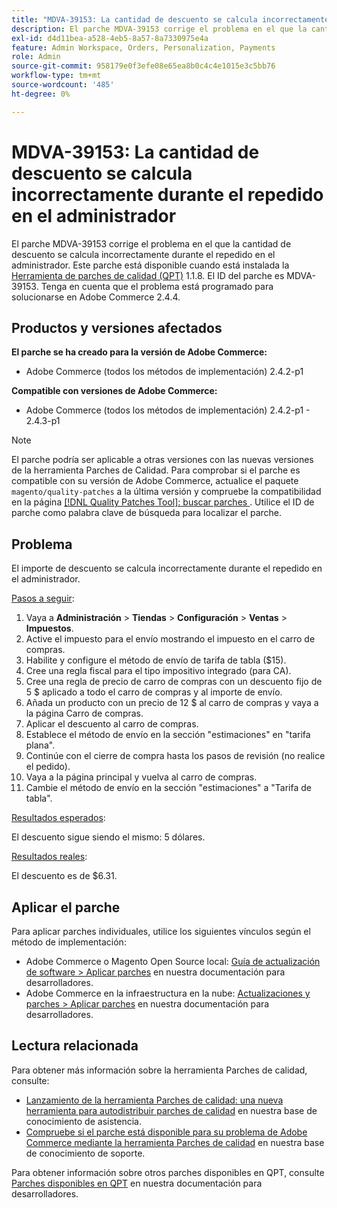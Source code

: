 ```yaml
---
title: "MDVA-39153: La cantidad de descuento se calcula incorrectamente durante el repedido en el administrador"
description: El parche MDVA-39153 corrige el problema en el que la cantidad de descuento se calcula incorrectamente durante el repedido en el administrador. Este parche está disponible cuando está instalada la [Quality Patches Tool (QPT)](/help/announcements/adobe-commerce-announcements/magento-quality-patches-released-new-tool-to-self-serve-quality-patches.md) 1.1.8. El ID del parche es MDVA-39153. Tenga en cuenta que el problema está programado para solucionarse en Adobe Commerce 2.4.4.
exl-id: d4d11bea-a528-4eb5-8a57-8a7330975e4a
feature: Admin Workspace, Orders, Personalization, Payments
role: Admin
source-git-commit: 958179e0f3efe08e65ea8b0c4c4e1015e3c5bb76
workflow-type: tm+mt
source-wordcount: '485'
ht-degree: 0%

---
```


# MDVA-39153: La cantidad de descuento se calcula incorrectamente durante el repedido en el administrador

El parche MDVA-39153 corrige el problema en el que la cantidad de descuento se calcula incorrectamente durante el repedido en el administrador. Este parche está disponible cuando está instalada la [Herramienta de parches de calidad (QPT)](/help/announcements/adobe-commerce-announcements/magento-quality-patches-released-new-tool-to-self-serve-quality-patches.md) 1.1.8. El ID del parche es MDVA-39153. Tenga en cuenta que el problema está programado para solucionarse en Adobe Commerce 2.4.4.

## Productos y versiones afectados

**El parche se ha creado para la versión de Adobe Commerce:**

* Adobe Commerce (todos los métodos de implementación) 2.4.2-p1

**Compatible con versiones de Adobe Commerce:**

* Adobe Commerce (todos los métodos de implementación) 2.4.2-p1 - 2.4.3-p1

>[!NOTE]
>
>El parche podría ser aplicable a otras versiones con las nuevas versiones de la herramienta Parches de Calidad. Para comprobar si el parche es compatible con su versión de Adobe Commerce, actualice el paquete `magento/quality-patches` a la última versión y compruebe la compatibilidad en la página [[!DNL Quality Patches Tool]: buscar parches ](https://devdocs.magento.com/quality-patches/tool.html#patch-grid). Utilice el ID de parche como palabra clave de búsqueda para localizar el parche.

## Problema

El importe de descuento se calcula incorrectamente durante el repedido en el administrador.

<u>Pasos a seguir</u>:

1. Vaya a **Administración** > **Tiendas** > **Configuración** > **Ventas** > **Impuestos**.
1. Active el impuesto para el envío mostrando el impuesto en el carro de compras.
1. Habilite y configure el método de envío de tarifa de tabla ($15).
1. Cree una regla fiscal para el tipo impositivo integrado (para CA).
1. Cree una regla de precio de carro de compras con un descuento fijo de 5 $ aplicado a todo el carro de compras y al importe de envío.
1. Añada un producto con un precio de 12 $ al carro de compras y vaya a la página Carro de compras.
1. Aplicar el descuento al carro de compras.
1. Establece el método de envío en la sección &quot;estimaciones&quot; en &quot;tarifa plana&quot;.
1. Continúe con el cierre de compra hasta los pasos de revisión (no realice el pedido).
1. Vaya a la página principal y vuelva al carro de compras.
1. Cambie el método de envío en la sección &quot;estimaciones&quot; a &quot;Tarifa de tabla&quot;.

<u>Resultados esperados</u>:

El descuento sigue siendo el mismo: 5 dólares.

<u>Resultados reales</u>:

El descuento es de $6.31.

## Aplicar el parche

Para aplicar parches individuales, utilice los siguientes vínculos según el método de implementación:

* Adobe Commerce o Magento Open Source local: [Guía de actualización de software > Aplicar parches](https://devdocs.magento.com/guides/v2.4/comp-mgr/patching/mqp.html) en nuestra documentación para desarrolladores.
* Adobe Commerce en la infraestructura en la nube: [Actualizaciones y parches > Aplicar parches](https://devdocs.magento.com/cloud/project/project-patch.html) en nuestra documentación para desarrolladores.

## Lectura relacionada

Para obtener más información sobre la herramienta Parches de calidad, consulte:

* [Lanzamiento de la herramienta Parches de calidad: una nueva herramienta para autodistribuir parches de calidad](/help/announcements/adobe-commerce-announcements/magento-quality-patches-released-new-tool-to-self-serve-quality-patches.md) en nuestra base de conocimiento de asistencia.
* [Compruebe si el parche está disponible para su problema de Adobe Commerce mediante la herramienta Parches de calidad](/help/support-tools/patches-available-in-qpt-tool/check-patch-for-magento-issue-with-magento-quality-patches.md) en nuestra base de conocimiento de soporte.

Para obtener información sobre otros parches disponibles en QPT, consulte [Parches disponibles en QPT](https://devdocs.magento.com/quality-patches/tool.html#patch-grid) en nuestra documentación para desarrolladores.

